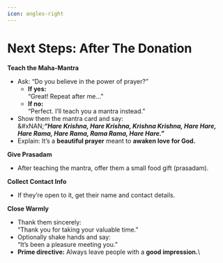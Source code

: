 ```yaml
---
icon: angles-right
---
```


# Next Steps: After The Donation

**Teach the Maha-Mantra**

* Ask: “Do you believe in the power of prayer?”
  * **If yes:**\
    “Great! Repeat after me…”
  * **If no:**\
    “Perfect. I’ll teach you a mantra instead.”
* Show them the mantra card and say:\
  &#xNAN;_**“Hare Krishna, Hare Krishna, Krishna Krishna, Hare Hare,**_\
  _**Hare Rama, Hare Rama, Rama Rama, Hare Hare.”**_
* Explain: It’s a **beautiful prayer** meant to **awaken love for God.**

**Give Prasadam**

* After teaching the mantra, offer them a small food gift (prasadam).

**Collect Contact Info**

* If they’re open to it, get their name and contact details.

**Close Warmly**

* Thank them sincerely:\
  “Thank you for taking your valuable time.”
* Optionally shake hands and say:\
  “It’s been a pleasure meeting you.”
* **Prime directive:** Always leave people with a **good impression.**\


<figure><img src="https://lh7-rt.googleusercontent.com/slidesz/AGV_vUfy5kcxfBhOJU7HKFeRdA1fMgEACEuOFHILSoGTzf2hepcJWspuHfP6OYkJ9bROQEpplJjqk-IfQmTtirbO0R3VIYDb52aGegG313LiVwsSi893JYfmTIFLZVOPomgRLi3HsTRlunVWPG0NAAFLbZE=s2048?key=xZZvezikequE9znMIcroLZNu" alt=""><figcaption></figcaption></figure>

<figure><img src="https://lh7-rt.googleusercontent.com/slidesz/AGV_vUeZG646kmWVgLPVa3uy4fSARP0ofkBbnVRE8oP5yc7UAmIA14mPdlnNz80eETWHOc-gTp-ZBjcHrBGymg66a_y4EvwAAUdSFAab62V6GtMGI2fktQxuJNcwH7tIVyuz7fwetL38Y7uOaKxok4cpYWo=s2048?key=xZZvezikequE9znMIcroLZNu" alt=""><figcaption></figcaption></figure>
